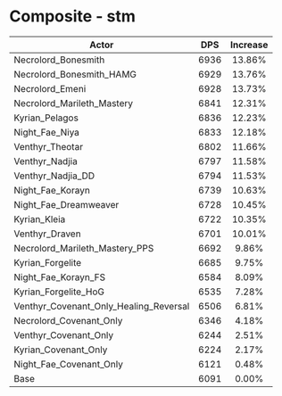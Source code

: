 # Composite - stm
| Actor | DPS | Increase |
|---|:---:|:---:|
|Necrolord_Bonesmith|6936|13.86%|
|Necrolord_Bonesmith_HAMG|6929|13.76%|
|Necrolord_Emeni|6928|13.73%|
|Necrolord_Marileth_Mastery|6841|12.31%|
|Kyrian_Pelagos|6836|12.23%|
|Night_Fae_Niya|6833|12.18%|
|Venthyr_Theotar|6802|11.66%|
|Venthyr_Nadjia|6797|11.58%|
|Venthyr_Nadjia_DD|6794|11.53%|
|Night_Fae_Korayn|6739|10.63%|
|Night_Fae_Dreamweaver|6728|10.45%|
|Kyrian_Kleia|6722|10.35%|
|Venthyr_Draven|6701|10.01%|
|Necrolord_Marileth_Mastery_PPS|6692|9.86%|
|Kyrian_Forgelite|6685|9.75%|
|Night_Fae_Korayn_FS|6584|8.09%|
|Kyrian_Forgelite_HoG|6535|7.28%|
|Venthyr_Covenant_Only_Healing_Reversal|6506|6.81%|
|Necrolord_Covenant_Only|6346|4.18%|
|Venthyr_Covenant_Only|6244|2.51%|
|Kyrian_Covenant_Only|6224|2.17%|
|Night_Fae_Covenant_Only|6121|0.48%|
|Base|6091|0.00%|

